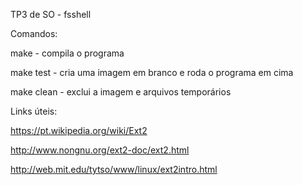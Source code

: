 TP3 de SO - fsshell

Comandos:

make       - compila o programa

make test  - cria uma imagem em branco e roda o programa em cima

make clean - exclui a imagem e arquivos temporários



Links úteis:

https://pt.wikipedia.org/wiki/Ext2

http://www.nongnu.org/ext2-doc/ext2.html

http://web.mit.edu/tytso/www/linux/ext2intro.html

